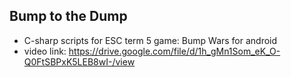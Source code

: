 ## Bump to the Dump
- C-sharp scripts for ESC term 5 game: Bump Wars for android
- video link: https://drive.google.com/file/d/1h_gMn1Som_eK_O-Q0FtSBPxK5LEB8wI-/view
